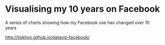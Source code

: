 # Visualising my 10 years on Facebook

A series of charts showing how my Facebook use has changed over 10 years

http://ilokhov.github.io/datavis-facebook/